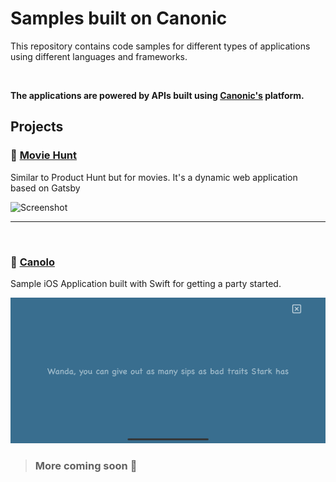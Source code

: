 # Samples built on Canonic

This repository contains code samples for different types of applications using different languages and frameworks.

<br/>

**The applications are powered by APIs built using [Canonic's](https://canonic.dev) platform.**

## Projects

### 🍿 [Movie Hunt](./moviehunt-web/)

Similar to Product Hunt but for movies. It's a dynamic web application based on Gatsby

![Screenshot](./moviehunt-web/screenshot.png)

---

<br/>

### 🍻 [Canolo](./Canonic-iOS)

Sample iOS Application built with Swift for getting a party started.

![Screenshot](./Canolo-iOS/screenshots/IMG_0264.PNG)

> ### More coming soon 🚀

